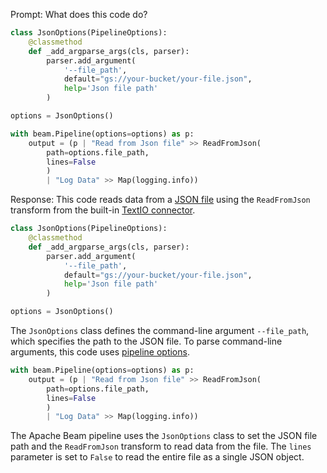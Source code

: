 Prompt:
What does this code do?
```python
class JsonOptions(PipelineOptions):
    @classmethod
    def _add_argparse_args(cls, parser):
        parser.add_argument(
            '--file_path',
            default="gs://your-bucket/your-file.json",
            help='Json file path'
        )

options = JsonOptions()

with beam.Pipeline(options=options) as p:
    output = (p | "Read from Json file" >> ReadFromJson(
        path=options.file_path,
        lines=False
        )
        | "Log Data" >> Map(logging.info))
```

Response:
This code reads data from a [JSON file](https://www.json.org/) using the `ReadFromJson` transform from the built-in [TextIO connector](https://beam.apache.org/releases/pydoc/current/apache_beam.io.textio.html).

```python
class JsonOptions(PipelineOptions):
    @classmethod
    def _add_argparse_args(cls, parser):
        parser.add_argument(
            '--file_path',
            default="gs://your-bucket/your-file.json",
            help='Json file path'
        )

options = JsonOptions()

```
The `JsonOptions` class defines the command-line argument `--file_path`, which specifies the path to the JSON file. To parse command-line arguments, this code uses [pipeline options](https://beam.apache.org/documentation/patterns/pipeline-options/).

```python
with beam.Pipeline(options=options) as p:
    output = (p | "Read from Json file" >> ReadFromJson(
        path=options.file_path,
        lines=False
        )
        | "Log Data" >> Map(logging.info))
```

The Apache Beam pipeline uses the `JsonOptions` class to set the JSON file path and the `ReadFromJson` transform to read data from the file. The `lines` parameter is set to `False` to read the entire file as a single JSON object.
